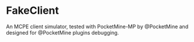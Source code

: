 FakeClient
==========
An MCPE client simulator, tested with PocketMine-MP by @PocketMine and designed for @PocketMine plugins debugging.
